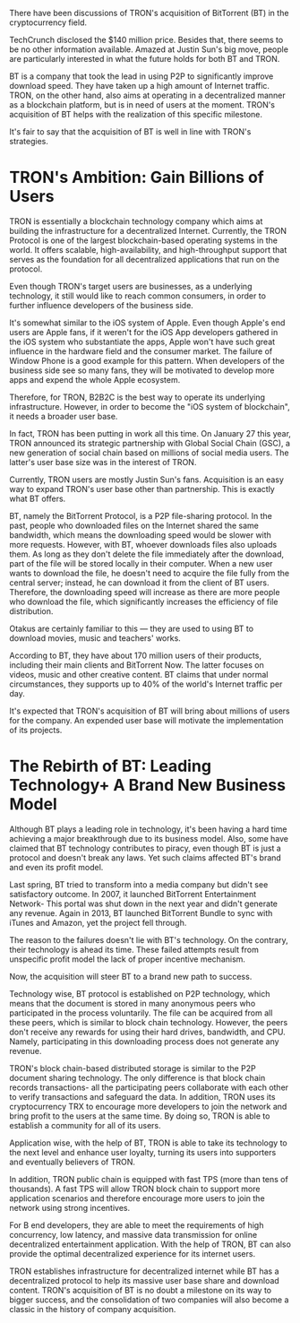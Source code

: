 There have been discussions of TRON's acquisition of BitTorrent (BT) in the cryptocurrency field.

TechCrunch disclosed the $140 million price. Besides that, there seems to be no other information available. Amazed at Justin Sun's big move, people are particularly interested in what the future holds for both BT and TRON.

BT is a company that took the lead in using P2P to significantly improve download speed. They have taken up a high amount of Internet traffic. TRON, on the other hand, also aims at operating in a decentralized manner as a blockchain platform, but is in need of users at the moment. TRON's acquisition of BT helps with the realization of this specific milestone.

It's fair to say that the acquisition of BT is well in line with TRON's strategies.

# TRON's Ambition: Gain Billions of Users

TRON is essentially a blockchain technology company which aims at building the infrastructure for a decentralized Internet. Currently, the TRON Protocol is one of the largest blockchain-based operating systems in the world. It offers scalable, high-availability, and high-throughput support that serves as the foundation for all decentralized applications that run on the protocol.

Even though TRON's target users are businesses, as a underlying technology, it still would like to reach common consumers, in order to further influence developers of the business side.

It's somewhat similar to the iOS system of Apple. Even though Apple's end users are Apple fans, if it weren't for the iOS App developers gathered in the iOS system who substantiate the apps, Apple won't have such great influence in the hardware field and the consumer market. The failure of Window Phone is a good example for this pattern. When developers of the business side see so many fans, they will be motivated to develop more apps and expend the whole Apple ecosystem.

Therefore, for TRON, B2B2C is the best way to operate its underlying infrastructure. However, in order to become the "iOS system of blockchain", it needs a broader user base.

In fact, TRON has been putting in work all this time. On January 27 this year, TRON announced its strategic partnership with Global Social Chain (GSC), a new generation of social chain based on millions of social media users. The latter's user base size was in the interest of TRON.

Currently, TRON users are mostly Justin Sun's fans. Acquisition is an easy way to expand TRON's user base other than partnership. This is exactly what BT offers.

BT, namely the BitTorrent Protocol, is a P2P file-sharing protocol. In the past, people who downloaded files on the Internet shared the same bandwidth, which means the downloading speed would be slower with more requests. However, with BT, whoever downloads files also uploads them. As long as they don't delete the file immediately after the download, part of the file will be stored locally in their computer. When a new user wants to download the file, he doesn't need to acquire the file fully from the central server; instead, he can download it from the client of BT users. Therefore, the downloading speed will increase as there are more people who download the file, which significantly increases the efficiency of file distribution.

Otakus are certainly familiar to this — they are used to using BT to download movies, music and teachers' works.

According to BT, they have about 170 million users of their products, including their main clients and BitTorrent Now. The latter focuses on videos, music and other creative content. BT claims that under normal circumstances, they supports up to 40% of the world's Internet traffic per day.

It's expected that TRON's acquisition of BT will bring about millions of users for the company. An expended user base will motivate the implementation of its projects.

# The Rebirth of BT: Leading Technology+ A Brand New Business Model

Although BT plays a leading role in technology, it's been having a hard time achieving a major breakthrough due to its business model. Also, some have claimed that BT technology contributes to piracy, even though BT is just a protocol and doesn't break any laws. Yet such claims affected BT's brand and even its profit model.

Last spring, BT tried to transform into a media company but didn't see satisfactory outcome. In 2007, it launched BitTorrent Entertainment Network- This portal was shut down in the next year and didn't generate any revenue. Again in 2013, BT launched BitTorrent Bundle to sync with iTunes and Amazon, yet the project fell through.

The reason to the failures doesn't lie with BT's technology. On the contrary, their technology is ahead its time. These failed attempts result from unspecific profit model the lack of proper incentive mechanism.

Now, the acquisition will steer BT to a brand new path to success.

Technology wise, BT protocol is established on P2P technology, which means that the document is stored in many anonymous peers who participated in the process voluntarily. The file can be acquired from all these peers, which is similar to block chain technology. However, the peers don't receive any rewards for using their hard drives, bandwidth, and CPU. Namely, participating in this downloading process does not generate any revenue.

TRON's block chain-based distributed storage is similar to the P2P document sharing technology. The only difference is that block chain records transactions- all the participating peers collaborate with each other to verify transactions and safeguard the data. In addition, TRON uses its cryptocurrency TRX to encourage more developers to join the network and bring profit to the users at the same time. By doing so, TRON is able to establish a community for all of its users.

Application wise, with the help of BT, TRON is able to take its technology to the next level and enhance user loyalty, turning its users into supporters and eventually believers of TRON.

In addition, TRON public chain is equipped with fast TPS (more than tens of thousands). A fast TPS will allow TRON block chain to support more application scenarios and therefore encourage more users to join the network using strong incentives.

For B end developers, they are able to meet the requirements of high concurrency, low latency, and massive data transmission for online decentralized entertainment application. With the help of TRON, BT can also provide the optimal decentralized experience for its internet users.

TRON establishes infrastructure for decentralized internet while BT has a decentralized protocol to help its massive user base share and download content. TRON's acquisition of BT is no doubt a milestone on its way to bigger success, and the consolidation of two companies will also become a classic in the history of company acquisition.